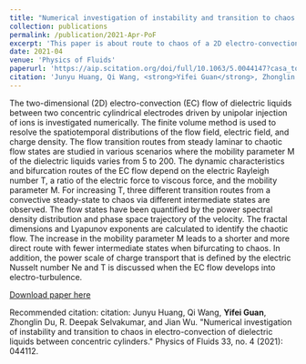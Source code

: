 ```yaml
---
title: "Numerical investigation of instability and transition to chaos in electro-convection of dielectric liquids between concentric cylinders"
collection: publications
permalink: /publication/2021-Apr-PoF
excerpt: 'This paper is about route to chaos of a 2D electro-convection system between concentric cylinders.'
date: 2021-04
venue: 'Physics of Fluids'
paperurl: 'https://aip.scitation.org/doi/full/10.1063/5.0044147?casa_token=El--JftUj1kAAAAA%3ANC3Z14gTM5jTJvL2a64DEaLcqrnfAbHEvTTQdWk-JmqYunCq0i00hHMWT8CJ42T9vHk2SLP8wkkKRw'
citation: 'Junyu Huang, Qi Wang, <strong>Yifei Guan</strong>, Zhonglin Du, R. Deepak Selvakumar, and Jian Wu. "Numerical investigation of instability and transition to chaos in electro-convection of dielectric liquids between concentric cylinders." Physics of Fluids 33, no. 4 (2021): 044112.'
---
```


The two-dimensional (2D) electro-convection (EC) flow of dielectric liquids between two concentric cylindrical electrodes driven by unipolar injection of ions is investigated numerically. The finite volume method is used to resolve the spatiotemporal distributions of the flow field, electric field, and charge density. The flow transition routes from steady laminar to chaotic flow states are studied in various scenarios where the mobility parameter M of the dielectric liquids varies from 5 to 200. The dynamic characteristics and bifurcation routes of the EC flow depend on the electric Rayleigh number T, a ratio of the electric force to viscous force, and the mobility parameter M. For increasing T, three different transition routes from a convective steady-state to chaos via different intermediate states are observed. The flow states have been quantified by the power spectral density distribution and phase space trajectory of the velocity. The fractal dimensions and Lyapunov exponents are calculated to identify the chaotic flow. The increase in the mobility parameter M leads to a shorter and more direct route with fewer intermediate states when bifurcating to chaos. In addition, the power scale of charge transport that is defined by the electric Nusselt number Ne and T is discussed when the EC flow develops into electro-turbulence.

[Download paper here](https://aip.scitation.org/doi/full/10.1063/5.0044147?casa_token=El--JftUj1kAAAAA%3ANC3Z14gTM5jTJvL2a64DEaLcqrnfAbHEvTTQdWk-JmqYunCq0i00hHMWT8CJ42T9vHk2SLP8wkkKRw)

Recommended citation: citation: Junyu Huang, Qi Wang, <strong>Yifei Guan</strong>, Zhonglin Du, R. Deepak Selvakumar, and Jian Wu. "Numerical investigation of instability and transition to chaos in electro-convection of dielectric liquids between concentric cylinders." Physics of Fluids 33, no. 4 (2021): 044112.

